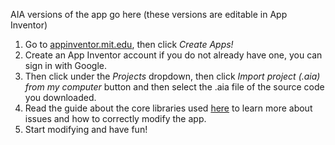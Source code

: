 AIA versions of the app go here (these versions are editable in App Inventor)

1. Go to [appinventor.mit.edu](https://appinventor.mit.edu), then click *Create Apps!*
2. Create an App Inventor account if you do not already have one, you can sign in with Google.
3. Then click under the *Projects* dropdown, then click *Import project (.aia) from my computer* button and then select the .aia file of the source code you downloaded.
4. Read the guide about the core libraries used [here](https://community.appinventor.mit.edu/t/v1-0-4-exoplayer-for-appinventor-play-media-with-googles-exoplayer/43876") to learn more about issues and how to correctly modify the app.
5. Start modifying and have fun!
